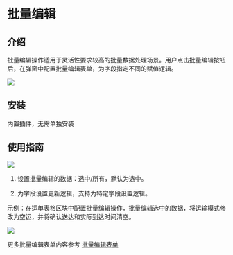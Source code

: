 # 批量编辑

## 介绍

批量编辑操作适用于灵活性要求较高的批量数据处理场景。用户点击批量编辑按钮后，在弹窗中配置批量编辑表单，为字段指定不同的赋值逻辑。

![](https://static-docs.nocobase.com/70e1fb4122f56fc340405b16d229bd60.png)

## 安装

内置插件，无需单独安装

## 使用指南

![](https://static-docs.nocobase.com/c158538d86397bd48fdaed606b647166.png)

1. 设置批量编辑的数据：选中/所有，默认为选中。

2. 为字段设置更新逻辑，支持为特定字段设置逻辑。

示例：在运单表格区块中配置批量编辑操作，批量编辑选中的数据，将运输模式修改为空运，并将确认送达和实际到达时间清空。

![](https://static-docs.nocobase.com/65db9e898d11b01441b7830895f4dd76.gif)

更多批量编辑表单内容参考 [批量编辑表单](/handbook/ui/fields/generic/bulk-edit-form-item)


